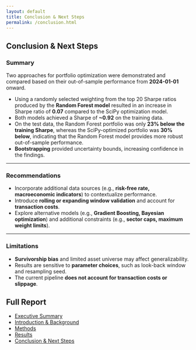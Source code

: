 ```yaml
---
layout: default
title: Conclusion & Next Steps
permalink: /conclusion.html
---
```


## Conclusion & Next Steps

### Summary
Two approaches for portfolio optimization were demonstrated and compared based on their out-of-sample performance from **2024-01-01** onward.  

- Using a randomly selected weighting from the top 20 Sharpe ratios produced by the **Random Forest model** resulted in an increase in Sharpe ratio of **0.07** compared to the SciPy optimization model.  
- Both models achieved a Sharpe of **~0.92** on the training data.  
- On the test data, the Random Forest portfolio was only **23% below the training Sharpe**, whereas the SciPy-optimized portfolio was **30% below**, indicating that the Random Forest model provides more robust out-of-sample performance.  
- **Bootstrapping** provided uncertainty bounds, increasing confidence in the findings.  

---

### Recommendations
- Incorporate additional data sources (e.g., **risk-free rate, macroeconomic indicators**) to contextualize performance.  
- Introduce **rolling or expanding window validation** and account for **transaction costs**.  
- Explore alternative models (e.g., **Gradient Boosting, Bayesian optimization**) and additional constraints (e.g., **sector caps, maximum weight limits**).  

---

### Limitations
- **Survivorship bias** and limited asset universe may affect generalizability.  
- Results are sensitive to **parameter choices**, such as look-back window and resampling seed.  
- The current pipeline **does not account for transaction costs or slippage**.


## Full Report

- [Executive Summary](/index.md)  
- [Introduction & Background](/intro.md)  
- [Methods](/methods.md)  
- [Results](/results.md)  
- [Conclusion & Next Steps](/conclusion.md)
